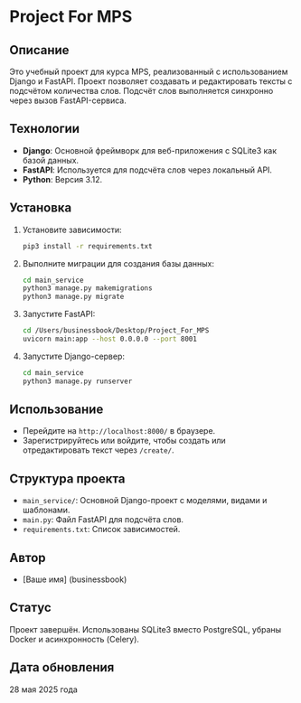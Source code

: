 # Project For MPS

## Описание
Это учебный проект для курса MPS, реализованный с использованием Django и FastAPI. Проект позволяет создавать и редактировать тексты с подсчётом количества слов. Подсчёт слов выполняется синхронно через вызов FastAPI-сервиса.

## Технологии
- **Django**: Основной фреймворк для веб-приложения с SQLite3 как базой данных.
- **FastAPI**: Используется для подсчёта слов через локальный API.
- **Python**: Версия 3.12.

## Установка
1. Установите зависимости:
   ```bash
   pip3 install -r requirements.txt
   ```
2. Выполните миграции для создания базы данных:
   ```bash
   cd main_service
   python3 manage.py makemigrations
   python3 manage.py migrate
   ```
3. Запустите FastAPI:
   ```bash
   cd /Users/businessbook/Desktop/Project_For_MPS
   uvicorn main:app --host 0.0.0.0 --port 8001
   ```
4. Запустите Django-сервер:
   ```bash
   cd main_service
   python3 manage.py runserver
   ```

## Использование
- Перейдите на `http://localhost:8000/` в браузере.
- Зарегистрируйтесь или войдите, чтобы создать или отредактировать текст через `/create/`.

## Структура проекта
- `main_service/`: Основной Django-проект с моделями, видами и шаблонами.
- `main.py`: Файл FastAPI для подсчёта слов.
- `requirements.txt`: Список зависимостей.

## Автор
- [Ваше имя] (businessbook)

## Статус
Проект завершён. Использованы SQLite3 вместо PostgreSQL, убраны Docker и асинхронность (Celery).

## Дата обновления
28 мая 2025 года